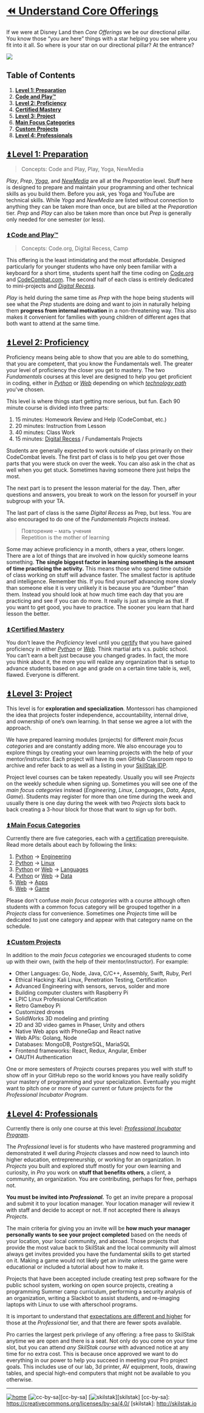 # [⏪ Understand Core Offerings](/README.md)

If we were at Disney Land then *Core Offerings* we be our directional
pillar.  You know those “you are here” things with a star helping
you see where you fit into it all. So where is your star on our
directional pillar? At the entrance?

![](/assets/core-offerings.png)

## Table of Contents

1. [**Level 1: Preparation**](#user-content--level-1-preparation)
 1. [**Code and Play™**](#user-content--code-and-play)
2. [**Level 2: Proficiency**](#user-content--level-2-proficiency)
 1. [**Certified Mastery**](#user-content--certified-mastery)
3. [**Level 3: Project**](#user-content--level-3-project)
 1. [**Main Focus Categories**](#user-content--main-focus-categories)
 2. [**Custom Projects**](#user-content--custom-projects)
4. [**Level 4: Professionals**](#user-content--level-4-professionals)

## [⏫ Level 1: Preparation](#)

> Concepts: Code and Play, Play, Yoga, NewMedia

*Play*, *Prep*, *[Yoga][]*, and *[NewMedia][]* are all at
the *Preparation* level. Stuff here is designed to prepare and 
maintain your programming and other technical skills as you
build them. Before you ask, yes Yoga and YouTube are technical
skills. While *Yoga* and *NewMedia* are listed without connection
to anything they can be taken more than once, but are billed at the
*Preparation* tier. *Prep* and *Play* can also be taken more than once
but *Prep* is generally only needed for one semester (or less).

### [⏫ Code and Play™](#)

> Concepts: Code.org, Digital Recess, Camp

This offering is the least intimidating and the most affordable.
Designed particularly for younger students who have only been
familiar with a keyboard for a short time, students spent half the
time coding on [Code.org](http://code.org) and
[CodeCombat.com](http://codecombat.com). The second half of each
class is entirely dedicated to mini-projects and [*Digital
Recess*](http://recess.skilstak.io).

*Play* is held during the same time as *Prep* with the hope
being students will see what the *Prep* students are doing and
want to join in naturally helping them **progress from internal
motivation** in a non-threatening way. This also makes it 
convenient for families with young children of different ages 
that both want to attend at the same time.

## [⏫ Level 2: Proficiency](#)

Proficiency means being able to show that you are able to do
something, that you are competent, that you know the Fundamentals
well. The greater your level of proficiency the closer you get to
mastery. The two *Fundamentals* courses at this level are designed
to help you get proficient in coding, either in *[Python][]* or
*[Web][]* depending on which *[technology path][]* you've chosen.

This level is where things start getting more serious, but fun. Each
90 minute course is divided into three parts:

1. 15 minutes: Homework Review and Help (CodeCombat, etc.)
2. 20 minutes: Instruction from Lesson
3. 40 minutes: Class Work
4. 15 minutes: [Digital Recess][] / Fundamentals Projects

[Digital Recess]: https://github.com/skilstak/prep/blob/gh-pages/overview/README.md#user-content--digital-recess 
[technology path]: https://github.com/skilstak/prep/blob/gh-pages/path/README.md 
[Play]: http://play.skilstak.io

Students are generally expected to work outside of class primarily on
their CodeCombat levels. The first part of class is to help you get
over those parts that you were stuck on over the week. You can also
ask in the chat as well when you get stuck. Sometimes having someone
there just helps the most.

The next part is to present the lesson material for the day. Then,
after questions and answers, you break to work on the lesson for
yourself in your subgroup with your TA.

The last part of class is the same *Digital Recess* as Prep,
but less. You are also encouraged to do one of the *Fundamentals
Projects* instead.

> Повторение – мать учения<br>
> Repetition is the mother of learning

Some may achieve proficiency in a month, others a year, others
longer.  There are a lot of things that are involved in how quickly
someone learns something. **The single biggest factor in learning
something is the amount of time practicing the activity.** This
means those who spend time outside of class working on stuff will
advance faster. The smallest factor is aptitude and intelligence.
Remember this. If you find yourself advancing more slowly than
someone else it is very unlikely it is because you are “dumber”
than them. Instead you should look at how much time each day that
you are practicing and see if you can do more. It really is just
as simple as that. If you want to get good, you have to practice.
The sooner you learn that hard lesson the better.

### [⏫ Certified Mastery](#)

You don’t leave the *Proficiency* level until you [certify][]
that you have gained proficiency in either *[Python][]* or
*[Web][]*. Think martial arts v.s. public school. You can’t
earn a belt just because you changed grades. In fact, the more you
think about it, the more you will realize any organization that is
setup to advance students based on age and grade on a certain time
table is, well, flawed. Everyone is different.

## [⏫ Level 3: Project](#)

This level is for **exploration and specialization**.  Montessori
has championed the idea that projects foster independence,
accountability, internal drive, and ownership of one’s own learning.
In that sense we agree a lot with the approach.

We have prepared learning modules (projects) for different *main
focus categories* and are constantly adding more. We also encourage
you to explore things by creating your own learning projects with
the help of your mentor/instructor. Each project will have its own
GitHub Classroom repo to archive and refer back to as well as a
listing in your [SkilStak IDP](http://idp.skilstak.io).

Project level courses can be taken repeatedly. Usually you will see
*Projects* on the weekly schedule when signing up. Sometimes you
will see one of the *main focus categories* instead (*Engineering*,
*Linux*, *Languages*, *Data*, *Apps*, *Game*). Students may register
for more than one time during the week and usually there is one day
during the week with two *Projects* slots back to back creating a
3-hour block for those that want to sign up for both.

### [⏫ Main Focus Categories](#)

Currently there are five categories, each with a
[certification](http://certify.skilstak.io) prerequisite. Read more
details about each by following the links:

1. [Python][] -> [Engineering][]
1. [Python][] -> [Linux][]
1. [Python][] or [Web][] -> [Languages][]
1. [Python][] or [Web][] -> [Data][]
1. [Web][] -> [Apps][]
1. [Web][]  -> [Game][]

[Yoga]: http://yoga.skilstak.io
[NewMedia]: http://newmedia.skilstak.io
[Web]: http://webfun.skilstak.io
[Python]: http://pyfun.skilstak.io
[Engineering]: http://eng.skilstak.io
[Linux]: http://linux.skilstak.io
[Languages]: http://lang.skilstak.io
[Apps]: http://apps.skilstak.io
[Game]: http://game.skilstak.io
[Data]: http://data.skilstak.io
[certify]: http://certify.skilstak.io

Please don't confuse *main focus categories* with a course although
often students with a common focus category will be grouped together
in a *Projects* class for convenience. Sometimes one *Projects*
time will be dedicated to just one category and appear with that
category name on the schedule.

### [⏫ Custom Projects](#)

In addition to the *main focus categories* we encouraged students
to come up with their own, (with the help of their mentor/instructor).
For example:

* Other Languages: Go, Node, Java, C/C++, Assembly, Swift, Ruby, Perl
* Ethical Hacking: Kali Linux, Penetration Testing, Certification
* Advanced Engineering with sensors, servos, solder and more
* Building computer clusters with Raspberry Pi
* LPIC Linux Professional Certification
* Retro Gameboy Pi
* Customized drones
* SolidWorks 3D modeling and printing
* 2D and 3D video games in Phaser, Unity and others
* Native Web apps with PhoneGap and React native
* Web APIs: Golang, Node
* Databases: MongoDB, PostgreSQL, MariaSQL
* Frontend frameworks: React, Redux, Angular, Ember
* OAUTH Authentication

One or more semesters of *Projects* courses prepares you well with
stuff to show off in your GitHub repo so the world knows you have
really solidify your mastery of programming and your specialization.
Eventually you might want to pitch one or more of your current or
future projects for the *Professional Incubator Program*.

## [⏫ Level 4: Professionals](#)

Currently there is only one course at this level: [*Professional Incubator
Program*][Pro]. 

The *Professional* level is for students who have mastered programming
and demonstrated it well during *Projects* classes and now need to
launch into higher education, entrepreneurship, or working for an
organization. In *Projects* you built and explored stuff mostly for
your own learning and curiosity, in *Pro* you work on **stuff that
benefits others**, a client, a community, an organization. You are
contributing, perhaps for free, perhaps not.

<b>You must be invited into *Professional.*</b> To get an invite prepare
a proposal and submit it to your location manager. Your location
manager will review it with staff and decide to accept or not. If not
accepted there is always *Projects*.

The main criteria for giving you an invite will be **how much your
manager personally wants to see your project completed** based on
the needs of your location, your local community, and abroad. Those
projects that provide the most value back to SkilStak and the local
community will almost always get invites provided you have the
fundamental skills to get started on it. Making a game would not
likely get an invite unless the game were educational or included
a tutorial about how to make it.

Projects that have been accepted include creating test prep software
for the public school system, working on open source projects,
creating a programming Summer camp curriculum, performing a security
analysis of an organization, writing a Slackbot to assist students,
and re-imaging laptops with Linux to use with afterschool programs.

It is important to understand that [expectations are different and
higher][expectations] for those at the *Professional* tier, and
that there are fewer spots available.

Pro carries the largest perk privilege of any offering: a free pass to
SkilStak anytime we are open and there is a seat. Not only do you come
on your time slot, but you can attend *any SkilStak course* with
advanced notice at any time for no extra cost. This is because once
approved we want to do everything in our power to help you succeed in
meeting your Pro project goals. This includes use of our lab, 3d
printer, AV equipment, tools, drawing tables, and special high-end
computers that might not be available to you otherwise.

[expectations]: https://github.com/skilstak/pro/blob/gh-pages/whats-pro.md#expectations
[Pro]: http://pro.skilstak.io

---
[![home](/assets/home-bw.png)](/README.md)
[![cc-by-sa](/assets/cc-by-sa.png)][cc-by-sa]
[![skilstak](/assets/skilstak-logo-bw.png)][skilstak]
[cc-by-sa]: https://creativecommons.org/licenses/by-sa/4.0/
[skilstak]: http://skilstak.io

